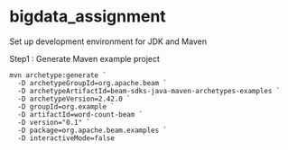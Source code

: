 # bigdata_assignment

Set up development environment for JDK and Maven

Step1 : Generate Maven example project
```
mvn archetype:generate `
  -D archetypeGroupId=org.apache.beam `
  -D archetypeArtifactId=beam-sdks-java-maven-archetypes-examples `
  -D archetypeVersion=2.42.0 `
  -D groupId=org.example `
  -D artifactId=word-count-beam `
  -D version="0.1" `
  -D package=org.apache.beam.examples `
  -D interactiveMode=false
  ```
  
